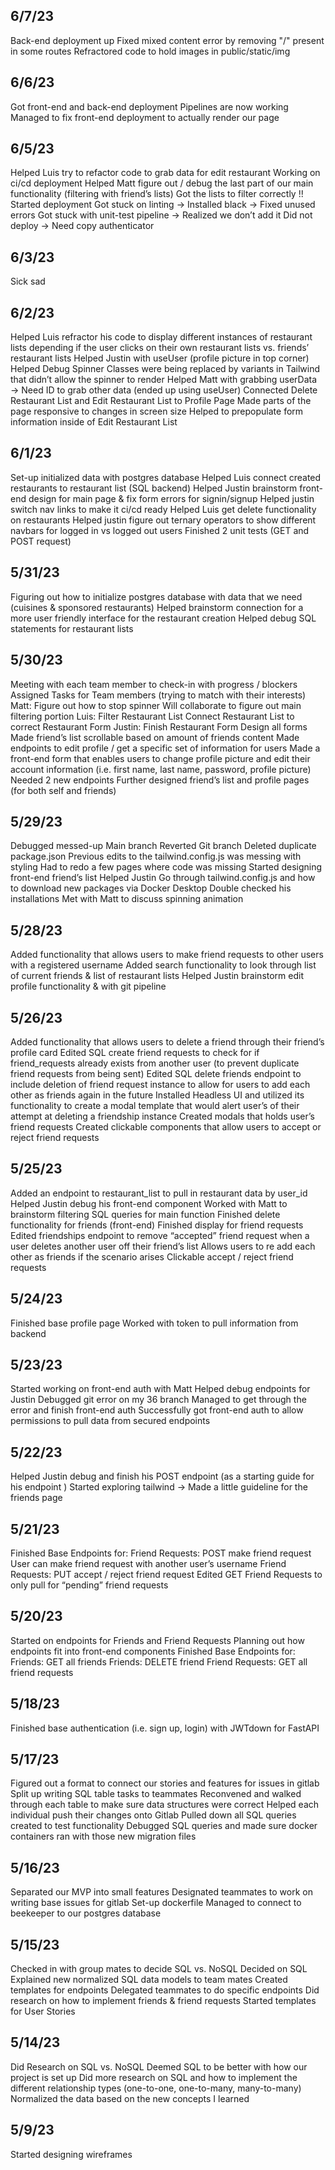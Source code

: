## 6/7/23

Back-end deployment up
Fixed mixed content error by removing "/" present in some routes
Refractored code to hold images in public/static/img

## 6/6/23

Got front-end and back-end deployment
Pipelines are now working
Managed to fix front-end deployment to actually render our page

## 6/5/23

Helped Luis try to refactor code to grab data for edit restaurant
Working on ci/cd deployment
Helped Matt figure out / debug the last part of our main functionality (filtering with friend’s lists)
Got the lists to filter correctly !!
Started deployment
Got stuck on linting → Installed black → Fixed unused errors
Got stuck with unit-test pipeline → Realized we don’t add it
Did not deploy → Need copy authenticator

## 6/3/23

Sick sad

## 6/2/23

Helped Luis refractor his code to display different instances of restaurant lists depending if the user clicks on their own restaurant lists vs. friends’ restaurant lists
Helped Justin with useUser (profile picture in top corner)
Helped Debug Spinner
Classes were being replaced by variants in Tailwind that didn’t allow the spinner to render
Helped Matt with grabbing userData → Need ID to grab other data (ended up using useUser)
Connected Delete Restaurant List and Edit Restaurant List to Profile Page
Made parts of the page responsive to changes in screen size
Helped to prepopulate form information inside of Edit Restaurant List

## 6/1/23

Set-up initialized data with postgres database
Helped Luis connect created restaurants to restaurant list (SQL backend)
Helped Justin brainstorm front-end design for main page & fix form errors for signin/signup
Helped justin switch nav links to make it ci/cd ready
Helped Luis get delete functionality on restaurants
Helped justin figure out ternary operators to show different navbars for logged in vs logged out users
Finished 2 unit tests (GET and POST request)

## 5/31/23

Figuring out how to initialize postgres database with data that we need (cuisines & sponsored restaurants)
Helped brainstorm connection for a more user friendly interface for the restaurant creation
Helped debug SQL statements for restaurant lists

## 5/30/23

Meeting with each team member to check-in with progress / blockers
Assigned Tasks for Team members (trying to match with their interests)
Matt:
Figure out how to stop spinner
Will collaborate to figure out main filtering portion
Luis:
Filter Restaurant List
Connect Restaurant List to correct Restaurant Form
Justin:
Finish Restaurant Form
Design all forms
Made friend’s list scrollable based on amount of friends content
Made endpoints to edit profile / get a specific set of information for users
Made a front-end form that enables users to change profile picture and edit their account information (i.e. first name, last name, password, profile picture)
Needed 2 new endpoints
Further designed friend’s list and profile pages (for both self and friends)

## 5/29/23

Debugged messed-up Main branch
Reverted Git branch
Deleted duplicate package.json
Previous edits to the tailwind.config.js was messing with styling
Had to redo a few pages where code was missing
Started designing front-end friend’s list
Helped Justin
Go through tailwind.config.js and how to download new packages via Docker Desktop
Double checked his installations
Met with Matt to discuss spinning animation

## 5/28/23

Added functionality that allows users to make friend requests to other users with a registered username
Added search functionality to look through list of current friends & list of restaurant lists
Helped Justin brainstorm edit profile functionality & with git pipeline

## 5/26/23

Added functionality that allows users to delete a friend through their friend’s profile card
Edited SQL create friend requests to check for if friend_requests already exists from another user (to prevent duplicate friend requests from being sent)
Edited SQL delete friends endpoint to include deletion of friend request instance to allow for users to add each other as friends again in the future
Installed Headless UI and utilized its functionality to create a modal template that would alert user’s of their attempt at deleting a friendship instance
Created modals that holds user’s friend requests
Created clickable components that allow users to accept or reject friend requests

## 5/25/23

Added an endpoint to restaurant_list to pull in restaurant data by user_id
Helped Justin debug his front-end component
Worked with Matt to brainstorm filtering SQL queries for main function
Finished delete functionality for friends (front-end)
Finished display for friend requests
Edited friendships endpoint to remove “accepted” friend request when a user deletes another user off their friend’s list
Allows users to re add each other as friends if the scenario arises
Clickable accept / reject friend requests

## 5/24/23

Finished base profile page
Worked with token to pull information from backend

## 5/23/23

Started working on front-end auth with Matt
Helped debug endpoints for Justin
Debugged git error on my 36 branch
Managed to get through the error and finish front-end auth
Successfully got front-end auth to allow permissions to pull data from secured endpoints

## 5/22/23

Helped Justin debug and finish his POST endpoint (as a starting guide for his endpoint )
Started exploring tailwind → Made a little guideline for the friends page

## 5/21/23

Finished Base Endpoints for:
Friend Requests: POST make friend request
User can make friend request with another user’s username
Friend Requests: PUT accept / reject friend request
Edited GET Friend Requests to only pull for “pending” friend requests

## 5/20/23

Started on endpoints for Friends and Friend Requests
Planning out how endpoints fit into front-end components
Finished Base Endpoints for:
Friends: GET all friends
Friends: DELETE friend
Friend Requests: GET all friend requests

## 5/18/23

Finished base authentication (i.e. sign up, login) with JWTdown for FastAPI

## 5/17/23

Figured out a format to connect our stories and features for issues in gitlab
Split up writing SQL table tasks to teammates
Reconvened and walked through each table to make sure data structures were correct
Helped each individual push their changes onto Gitlab
Pulled down all SQL queries created to test functionality
Debugged SQL queries and made sure docker containers ran with those new migration files

## 5/16/23

Separated our MVP into small features
Designated teammates to work on writing base issues for gitlab
Set-up dockerfile
Managed to connect to beekeeper to our postgres database

## 5/15/23

Checked in with group mates to decide SQL vs. NoSQL
Decided on SQL
Explained new normalized SQL data models to team mates
Created templates for endpoints
Delegated teammates to do specific endpoints
Did research on how to implement friends & friend requests
Started templates for User Stories

## 5/14/23

Did Research on SQL vs. NoSQL
Deemed SQL to be better with how our project is set up
Did more research on SQL and how to implement the different relationship types (one-to-one, one-to-many, many-to-many)
Normalized the data based on the new concepts I learned

## 5/9/23

Started designing wireframes
